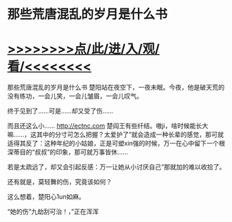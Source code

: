 # 那些荒唐混乱的岁月是什么书

# <a href="https://github.com/dangole/dfs/issues/1">>>>>>>>>点/此/进/入/观/看/<<<<<<<<</a>

那些荒唐混乱的岁月是什么书
楚阳站在夜空下，一夜未眠。今夜，他是破天荒的没有练功，一会儿笑，一会儿皱眉，一会儿叹气。

终于见到了……可是……却又受了伤……

而且还这么小……
http://ectnc.com
楚阎王有些纤结。嗷ji，啥时候能长大嘛……，这其中的分寸可怎么把握？太爱护了”就会造成一种长辈的感觉，那可就适得其反了：这种年纪的小姑娘，正是可塑xin强的时候，万一在心中留下一个根深蒂目的“叔叔”的印象，那可就万事皆休……

若是太疏远了，却又会引起反感：万一让她从小讨厌自己”那就加的难以收拾了。

还有就是，莫轻舞的伤，究竟该如何？

这么想着，楚阳心1un如麻。

“她的伤”九劫刮可治！，”正在浑浑
